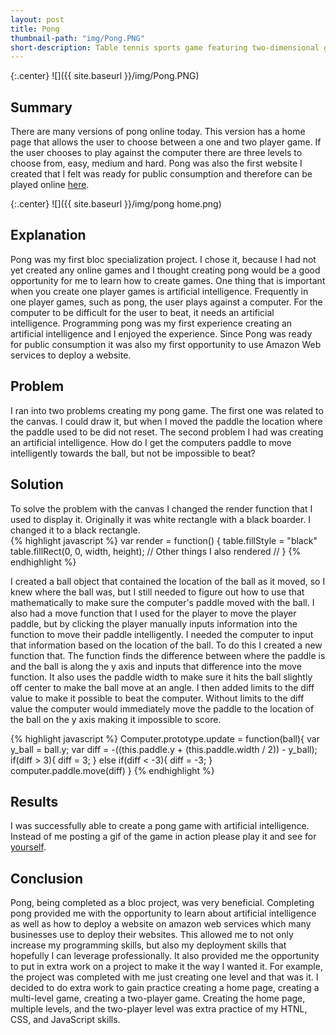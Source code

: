 ```yaml
---
layout: post
title: Pong
thumbnail-path: "img/Pong.PNG"
short-description: Table tennis sports game featuring two-dimensional graphics.
---
```

{:.center}
![]({{ site.baseurl }}/img/Pong.PNG)

## Summary

There are many versions of pong online today.  This version has a home page that allows the user to choose between a one and two player game.  If the user chooses to play against the computer there are three levels to choose from, easy, medium and hard.  Pong was also the first website I created that I felt was ready for public consumption and therefore can be played online [here](http://aws-website-pong-czg7o.s3-website-us-east-1.amazonaws.com/).  

{:.center}
![]({{ site.baseurl }}/img/pong home.png)     
## Explanation

Pong was my first bloc specialization project.  I chose it, because I had not yet created any online games and I thought creating pong would be a good opportunity for me to learn how to create games.  One thing that is important when you create one player games is artificial intelligence.  Frequently in one player games, such as pong, the user plays against a computer.  For the computer to be difficult for the user to beat, it needs an artificial intelligence.  Programming pong was my first experience creating an artificial intelligence and I enjoyed the experience. Since Pong was ready for public consumption it was also my first opportunity to use Amazon Web services to deploy a website.     

## Problem

I ran into two problems creating my pong game.  The first one was related to the canvas.  I could draw it, but when I moved the paddle the location where the paddle used to be did not reset.  The second problem I had was creating an artificial intelligence.  How do I get the computers paddle to move intelligently towards the ball, but not be impossible to beat?    

## Solution

To solve the problem with the canvas I changed the render function that I used to display it.  Originally it was white rectangle with a black boarder.  I changed it to a black rectangle.  
{% highlight javascript %}
var render = function() {
  table.fillStyle = "black"
  table.fillRect(0, 0, width, height);
  // Other things I also rendered //
}
{% endhighlight %}

I created a ball object that contained the location of the ball as it moved, so I knew where the ball was, but I still needed to figure out how to use that mathematically to make sure the computer's paddle moved with the ball.  I also had a move function that I used for the player to move the player paddle, but by clicking the player manually inputs information into the function to move their paddle intelligently.  I needed the computer to input that information based on the location of the ball.  To do this I created a new function that.  The function finds the difference between where the paddle is and the ball is along the y axis and inputs that difference into the move function.  It also uses the paddle width to make sure it hits the ball slightly off center to make the ball move at an angle.  I then added limits to the diff value to make it possible to beat the computer.  Without limits to the diff value the computer would immediately move the paddle to the location of the ball on the y axis making it impossible to score.  

{% highlight javascript %}
Computer.prototype.update = function(ball){
  var y_ball = ball.y;
  var diff = -((this.paddle.y + (this.paddle.width / 2)) - y_ball);
  if(diff > 3){
    diff = 3;
  }
  else if(diff < -3){
    diff = -3;
  }
  computer.paddle.move(diff)
}
{% endhighlight %}

## Results

I was successfully able to create a pong game with artificial intelligence.  Instead of me posting a gif of the game in action please play it and see for [yourself](http://aws-website-pong-czg7o.s3-website-us-east-1.amazonaws.com/).  


## Conclusion

Pong, being completed as a bloc project, was very beneficial. Completing pong provided me with the opportunity to learn about artificial intelligence as well as how to deploy a website on amazon web services which many businesses use to deploy their websites.  This allowed me to not only increase my programming skills, but also my deployment skills that hopefully I can leverage professionally.  It also provided me the opportunity to put in extra work on a project to make it the way I wanted it.  For example, the project was completed with me just creating one level and that was it.  I decided to do extra work to gain practice creating a home page, creating a multi-level game, creating a two-player game.  Creating the home page, multiple levels, and the two-player level was extra practice of my HTNL, CSS, and JavaScript skills.      
